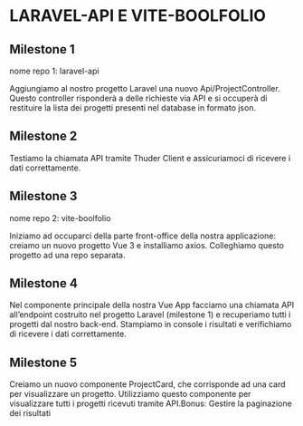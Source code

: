 # LARAVEL-API E  VITE-BOOLFOLIO

## Milestone 1
nome repo 1: laravel-api

Aggiungiamo al nostro progetto Laravel una nuovo Api/ProjectController. Questo controller risponderà a delle richieste via API e si occuperà di restituire la lista dei progetti presenti nel database in formato json.

## Milestone 2
Testiamo la chiamata API tramite Thuder Client e assicuriamoci di ricevere i dati correttamente.

## Milestone 3
nome repo 2: vite-boolfolio

Iniziamo ad occuparci della parte front-office della nostra applicazione: creiamo un nuovo progetto Vue 3  e installiamo axios.
Colleghiamo questo progetto ad una repo separata.

## Milestone 4
Nel componente principale della nostra Vue App facciamo una chiamata API all’endpoint costruito nel progetto Laravel (milestone 1) e recuperiamo tutti i progetti dal nostro back-end.
Stampiamo in console i risultati e verifichiamo di ricevere i dati correttamente.

## Milestone 5
Creiamo un nuovo componente ProjectCard, che corrisponde ad una card per visualizzare un progetto. Utilizziamo questo componente per visualizzare tutti i progetti ricevuti tramite API.Bonus:
Gestire la paginazione dei risultati
